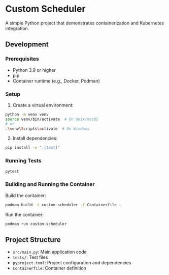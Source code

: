 # Custom Scheduler

A simple Python project that demonstrates containerization and Kubernetes integration.

## Development

### Prerequisites

- Python 3.9 or higher
- pip
- Container runtime (e.g., Docker, Podman)

### Setup

1. Create a virtual environment:
```bash
python -m venv venv
source venv/bin/activate  # On Unix/macOS
# or
.\venv\Scripts\activate  # On Windows
```

2. Install dependencies:
```bash
pip install -e ".[test]"
```

### Running Tests

```bash
pytest
```

### Building and Running the Container

Build the container:
```bash
podman build -t custom-scheduler -f Containerfile .
```

Run the container:
```bash
podman run custom-scheduler
```

## Project Structure

- `src/main.py`: Main application code
- `tests/`: Test files
- `pyproject.toml`: Project configuration and dependencies
- `Containerfile`: Container definition 